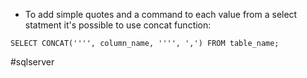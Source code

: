 - To add simple quotes and a command to each value from a select statment it's possible to use concat function:
```
SELECT CONCAT('''', column_name, '''', ',') FROM table_name;
```

#sqlserver 